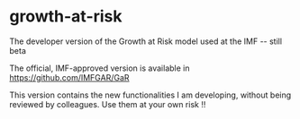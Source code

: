 # growth-at-risk
The developer version of the Growth at Risk model used at the IMF -- still beta

The official, IMF-approved version is available in https://github.com/IMFGAR/GaR

This version contains the new functionalities I am developing, without  being reviewed by colleagues. Use them at your own risk !!


